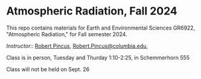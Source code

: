 # Atmospheric Radiation, Fall 2024

This repo contains materials for Earth and Environmental Sciences GR6922, "Atmospheric Radiation," for 
Fall semester 2024.

*Instructor:*: [Robert Pincus](https://crew.ldeo.columbia.edu), Robert.Pincus@columbia.edu, 

Class is in person, Tuesday and Thurday 1:10-2:25, in Schemmerhorn 555

Class will not be held on Sept. 26